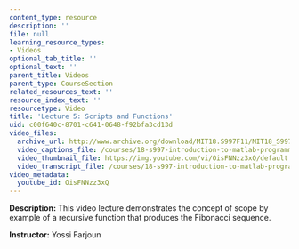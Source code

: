 ```yaml
---
content_type: resource
description: ''
file: null
learning_resource_types:
- Videos
optional_tab_title: ''
optional_text: ''
parent_title: Videos
parent_type: CourseSection
related_resources_text: ''
resource_index_text: ''
resourcetype: Video
title: 'Lecture 5: Scripts and Functions'
uid: c00f640c-8701-c641-0648-f92bfa3cd13d
video_files:
  archive_url: http://www.archive.org/download/MIT18.S997F11/MIT18_S997F11_lec05_300k.mp4
  video_captions_file: /courses/18-s997-introduction-to-matlab-programming-fall-2011/d7f58e5a02c95f7e86596ed4a4b96843_OisFNNzz3xQ.vtt
  video_thumbnail_file: https://img.youtube.com/vi/OisFNNzz3xQ/default.jpg
  video_transcript_file: /courses/18-s997-introduction-to-matlab-programming-fall-2011/954c4a6e0c75fd742de7cc35390f620a_OisFNNzz3xQ.pdf
video_metadata:
  youtube_id: OisFNNzz3xQ
---
```


**Description:** This video lecture demonstrates the concept of scope by example of a recursive function that produces the Fibonacci sequence.

**Instructor:** Yossi Farjoun